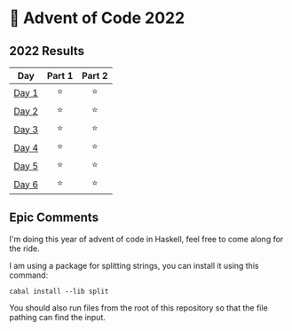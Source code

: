 # 🎄 Advent of Code 2022

<!--- advent_readme_stars table --->
## 2022 Results

| Day | Part 1 | Part 2 |
| :---: | :---: | :---: |
| [Day 1](https://adventofcode.com/2022/day/1) | ⭐ | ⭐ |
| [Day 2](https://adventofcode.com/2022/day/2) | ⭐ | ⭐ |
| [Day 3](https://adventofcode.com/2022/day/3) | ⭐ | ⭐ |
| [Day 4](https://adventofcode.com/2022/day/4) | ⭐ | ⭐ |
| [Day 5](https://adventofcode.com/2022/day/5) | ⭐ | ⭐ |
| [Day 6](https://adventofcode.com/2022/day/6) | ⭐ | ⭐ |
<!--- advent_readme_stars table --->

## Epic Comments
I'm doing this year of advent of code in Haskell, feel free to come along for the ride.

I am using a package for splitting strings, you can install it using this command:

```
cabal install --lib split
```

You should also run files from the root of this repository so that the file pathing can find the input.

